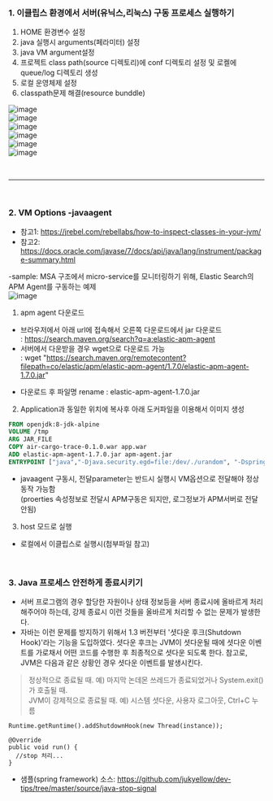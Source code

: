 
### 1. 이클립스 환경에서 서버(유닉스,리눅스) 구동 프로세스 실행하기
1. HOME 환경변수 설정
2. java 실행시 arguments(페라미터) 설정
3. java VM argument설정
4. 프로젝트 class path(source 디렉토리)에 conf 디렉토리 설정 및 로켈에 queue/log 디렉토리 생성
5. 로컬 운영체제 설정
6. classpath문제 해결(resource bunddle)

![image](https://user-images.githubusercontent.com/45334819/61463196-e1d8db80-a9ae-11e9-9a7e-5bc4d7ddf134.png)  
![image](https://user-images.githubusercontent.com/45334819/61463174-d8e80a00-a9ae-11e9-8901-49110509f090.png)  
![image](https://user-images.githubusercontent.com/45334819/61463210-e7362600-a9ae-11e9-8403-75d27b40cb29.png)  
![image](https://user-images.githubusercontent.com/45334819/61463218-ec937080-a9ae-11e9-8c9b-2c398b348fde.png)  
![image](https://user-images.githubusercontent.com/45334819/61463267-01700400-a9af-11e9-8e17-fda4cefe699c.png)  
![image](https://user-images.githubusercontent.com/45334819/61463307-164c9780-a9af-11e9-8eb6-4021c9dd76a1.png)  

<br>
<hr />
<br>

### 2. VM Options -javaagent

- 참고1: https://jrebel.com/rebellabs/how-to-inspect-classes-in-your-jvm/  
- 참고2: https://docs.oracle.com/javase/7/docs/api/java/lang/instrument/package-summary.html  

-sample: MSA 구조에서 micro-service를 모니터링하기 위해, Elastic Search의 APM Agent를 구동하는 예제  
![image](https://user-images.githubusercontent.com/45334819/61463821-29139c00-a9b0-11e9-826e-1d32c6b9f1ba.png)  

1. apm agent 다운로드  
- 브라우저에서 아래 url에 접속해서 오른쪽 다운로드에서 jar 다운로드  
: https://search.maven.org/search?q=a:elastic-apm-agent  
- 서버에서 다운받을 경우 wget으로 다운로드 가능  
: wget "https://search.maven.org/remotecontent?filepath=co/elastic/apm/elastic-apm-agent/1.7.0/elastic-apm-agent-1.7.0.jar"  
* 다운로드 후 파일명 rename : elastic-apm-agent-1.7.0.jar  

2. Application과 동일한 위치에 복사후 아래 도커파일을 이용해서 이미지 생성  
``` dockerfile
FROM openjdk:8-jdk-alpine
VOLUME /tmp
ARG JAR_FILE
COPY air-cargo-trace-0.1.0.war app.war
ADD elastic-apm-agent-1.7.0.jar apm-agent.jar
ENTRYPOINT ["java","-Djava.security.egd=file:/dev/./urandom", "-Dspring.profiles.active=dev", "-javaagent:/apm-agent.jar","-Delastic.apm.service_name=air-cargo-trace","-Delastic.apm.server_url=http://***.102.77.***:8911", "-jar","/app.war"]
```

* javaagent 구동시, 전달parameter는 반드시 실행시 VM옵션으로 전달해야 정상동작 가능함  
(proerties 속성정보로 전달시 APM구동은 되지만, 로그정보가 APM서버로 전달안됨)  

3. host 모드로 실행  
* 로컬에서 이클립스로 실행시(첨부파일 참고)  

<br>

### 3. Java 프로세스 안전하게 종료시키기
- 서버 프로그램의 경우 할당한 자원이나 상태 정보등을 서버 종료시에 올바르게 처리해주어야 하는데, 강제 종료시 이런 것들을 올바르게 처리할 수 없는 문제가 발생한다.  
- 자바는 이런 문제를 방지하기 위해서 1.3 버전부터 '셧다운 후크(Shutdown Hook)'라는 기능을 도입하였다. 셧다운 후크는 JVM이 셧다운될 때에 셧다운 이벤트를 가로채서 어떤 코드를 수행한 후 최종적으로 셧다운 되도록 한다. 참고로, JVM은 다음과 같은 상황인 경우 셧다운 이벤트를 발생시킨다.  
> 정상적으로 종료될 때. 예) 마지막 논데몬 쓰레드가 종료되었거나 System.exit()가 호출될 때.  
> JVM이 강제적으로 종료될 때. 예) 시스템 셧다운, 사용자 로그아웃, Ctrl+C 누름  
```
Runtime.getRuntime().addShutdownHook(new Thread(instance));

@Override
public void run() {
  //stop 처리...
}
```
- 샘플(spring framework) 소스: https://github.com/jukyellow/dev-tips/tree/master/source/java-stop-signal  
